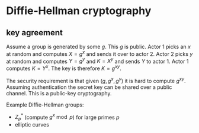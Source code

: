 # Diffie-Hellman cryptography

## key agreement

Assume a group is generated by some $g$. This $g$ is public. Actor 1 picks an $x$ at random and computes $X = g^x$ and sends it over to actor 2. Actor 2 picks $y$ at random and computes $Y = g^y$ and $K = X^y$ and sends $Y$ to actor 1. Actor 1 computes $K = Y^x$. The key is therefore $K = g^{xy}$.

The security requirement is that given $(g, g^x, g^y)$ it is hard to compute $g^{xy}$. Assuming authentication the secret key can be shared over a public channel. This is a public-key cryptography.

Example Diffie-Hellman groups:

- $Z_p^*$ (compute $g^x \bmod p$) for large primes $p$
- elliptic curves
